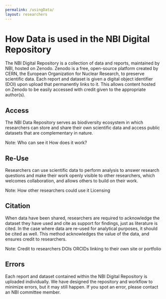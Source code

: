 ```yaml
---
permalink: /usingData/
layout: researchers
---
```


# How Data is used in the NBI Digital Repository

The NBI Digital Repository is a collection of data and reports, maintained by NBI, hosted on Zenodo. Zenodo is a free, open-source platform created by CERN, the European Organization for Nuclear Research, to preserve scientific data. Each report and dataset is given a digital object identifier (DOI) upon upload that permanently links to it. This allows content hosted on Zenodo to be easily accessed with credit given to the appropriate author(s). 

## Access

The NBI Data Repository serves as biodiversity ecosystem in which researchers can store and share their own scientific data and access public datasets that are complementary in nature.  

Note:
Who can see it
How does it work?

## Re-Use

Researchers can use scientific data to perform analysis to answer research questions and make their work openly visible to other researchers, which welcomes collaboration, and allows others to build on their work. 

Note:
How other researchers could use it
Licensing

## Citation

When data have been shared, researchers are required to acknowledge the dataset they have used and cite as support for findings, just as literature is cited. In the case where data are re-used for analytical purposes, it should be cited as well. This method acknowledges the value of the data, and ensures credit to researchers. 

Note: 
Credit to researchers
DOIs
ORCIDs
linking to their own site or portfolio

## Errors 
Each report and dataset contained within the NBI Digital Repository is uploaded individually. We have designed the repository and workflow to minimize errors, but it may still happen. If you spot an error, please contact an NBI committee member.


